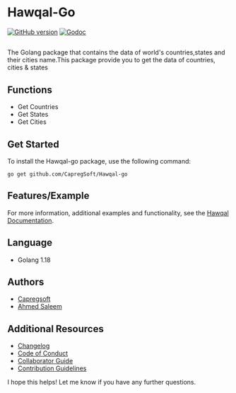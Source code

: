 
# Hawqal-Go
[![GitHub version](https://badge.fury.io/gh/CapregSoft%2FHawqal-go.svg)](https://badge.fury.io/gh/CapregSoft%2FHawqal-go)
[![Godoc](https://godoc.org/github.com/CapregSoft/Hawqal-go?status.svg)](https://godoc.org/github.com/CapregSoft/Hawqal-go)
<!---- [![Build Status](https://travis-ci.com/imgix/imgix-go.svg?branch=main)](https://travis-ci.com/imgix/imgix-go) --->
##
The Golang package that contains the data of world's countries,states and their cities name.This package provide you to get the data of countries, cities & states
## Functions
- Get Countries
- Get States
- Get Cities

## Get Started

To install the Hawqal-go package, use the following command:

```golang
go get github.com/CapregSoft/Hawqal-go
```
## Features/Example
For more information, additional examples and functionality, see the [Hawqal Documentation](https://hawqal.capregsoft.com).


## Language
- Golang 1.18
## Authors
- [Capregsoft](https://www.github.com/capregsoft)
- [Ahmed Saleem](https://www.github.com/malikahmed2z2)

## Additional Resources

- [Changelog](https://github.com/CapregSoft/Hawqal-go/blob/master/CHANGELOG.md)
- [Code of Conduct](https://github.com/CapregSoft/Hawqal-go/blob/master/CODE_OF_CONDUCT.md)
- [Collaborator Guide](https://github.com/CapregSoft/Hawqal-go/blob/master/COLLABORATOR_GUIDE.md)
- [Contribution Guidelines](https://github.com/CapregSoft/Hawqal-go/blob/master/CONTRIBUTING.md)


I hope this helps! Let me know if you have any further questions.


